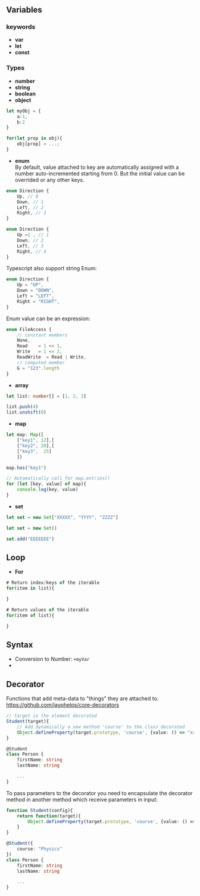 #

## Variables
### keywords
* **var**  
* **let**  
* **const**  

### Types
* **number**  
* **string**
* **boolean**
* **object**  
```Typescript
let myObj = {
    a:1,
    b:2
}

for(let prop in obj){
    obj[prop] = ...;
}
```

* **enum**  
By default, value attached to key are automatically assigned with a number auto-incremented starting from 0. But the initial value can be overrided or any other keys.
```Typescript
enum Direction {
    Up, // 0
    Down, // 1
    Left, // 2
    Right, // 3
}

enum Direction {
    Up =1 , // 1
    Down, // 2
    Left, // 3
    Right, // 4
}
```
Typescript also support string Enum: 
```Typescript
enum Direction {
    Up = "UP",
    Down = "DOWN",
    Left = "LEFT",
    Right = "RIGHT",
}
```
Enum value can be an expression:
```Typescript
enum FileAccess {
    // constant members
    None,
    Read    = 1 << 1,
    Write   = 1 << 2,
    ReadWrite  = Read | Write,
    // computed member
    G = "123".length
}
```

* **array**
```Typescript
let list: number[] = [1, 2, 3]

list.push(4)
list.unshift(0)

```  
* **map**  
```Typescript
let map: Map([
    ["key1", 12],[
    ["key2", 20],[
    ["key3",  25]
    ])

map.has("key1")

// Automatically call for map.entries()
for (let [key, value] of map){
    console.log(key, value)
}

```  

* **set**  
```Typescript
let set = new Set["XXXXX", "YYYY", "ZZZZ"]

let set = new Set()

set.add("EEEEEEE")

```

## Loop
* **For**  
```Typescript
# Return index/keys of the iterable
for(item in list){

}

# Return values of the iterable
for(item of list){

}

```  


## Syntax

* Conversion to Number: `+myVar` 
* 

## Decorator
Functions that add meta-data to "things" they are attached to.  
https://github.com/jayphelps/core-decorators

```Typescript
// target is the element decorated
Student(target){
    // Add dynamically a new method 'course' to the class decorated
    Object.defineProperty(target.prototype, 'course', {value: () => "xxxxx"})
}

@Student
class Person {
    firstName: string
    lastName: string

    ...
}
```

To pass parameters to the decorator you need to encapsulate the decorator method in another method which receive parameters in input:  
```Typescript
function Student(config){
    return function(target){
        Object.defineProperty(target.prototype, 'course', {value: () => config.course})
    }
}

@Student({
    course: "Physics"
})
class Person {
    firstName: string
    lastName: string

    ...
}
```